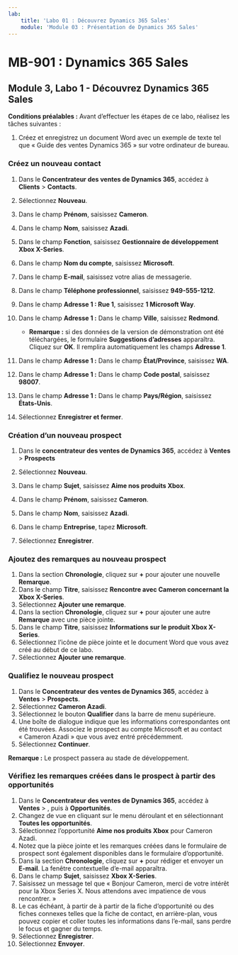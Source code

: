 ```yaml
---
lab:
    title: 'Labo 01 : Découvrez Dynamics 365 Sales'
    module: 'Module 03 : Présentation de Dynamics 365 Sales'
---
```


# MB-901 : Dynamics 365 Sales
## Module 3, Labo 1 - Découvrez Dynamics 365 Sales

**Conditions préalables :** Avant d’effectuer les étapes de ce labo, réalisez les tâches suivantes :

1. Créez et enregistrez un document Word avec un exemple de texte tel que « Guide des ventes Dynamics 365 » sur votre ordinateur de bureau.

### Créez un nouveau contact

1. Dans le **Concentrateur des ventes de Dynamics 365**, accédez à **Clients** > **Contacts**.
1. Sélectionnez **Nouveau**.
1. Dans le champ **Prénom**, saisissez **Cameron**.
1. Dans le champ **Nom**, saisissez **Azadi**.
1. Dans le champ **Fonction**, saisissez **Gestionnaire de développement Xbox X-Series**.
1. Dans le champ **Nom du compte**, saisissez **Microsoft**.
1. Dans le champ **E-mail**, saisissez votre alias de messagerie.
1. Dans le champ **Téléphone professionnel**, saisissez **949-555-1212**.
1. Dans le champ **Adresse 1 : Rue 1**, saisissez **1 Microsoft Way**.
1. Dans le champ **Adresse 1 :** Dans le champ **Ville**, saisissez **Redmond**.
    - **Remarque :** si des données de la version de démonstration ont été téléchargées, le formulaire **Suggestions d’adresses** apparaîtra. Cliquez sur **OK**. Il remplira automatiquement les champs **Adresse 1**. 
1. Dans le champ **Adresse 1 :** Dans le champ **État/Province**, saisissez **WA**.
1. Dans le champ **Adresse 1 :** Dans le champ **Code postal**, saisissez **98007**.
1. Dans le champ **Adresse 1 :** Dans le champ **Pays/Région**, saisissez **États-Unis**.

1. Sélectionnez **Enregistrer et fermer**.

### Création d’un nouveau prospect

1. Dans le **concentrateur des ventes de Dynamics 365**, accédez à **Ventes** > **Prospects**
1. Sélectionnez **Nouveau**.
1. Dans le champ **Sujet**, saisissez **Aime nos produits Xbox**.
1. Dans le champ **Prénom**, saisissez **Cameron**.
1. Dans le champ **Nom**, saisissez **Azadi**.
1. Dans le champ **Entreprise**, tapez **Microsoft**.

1. Sélectionnez **Enregistrer**.

### Ajoutez des remarques au nouveau prospect

1. Dans la section **Chronologie**, cliquez sur **+** pour ajouter une nouvelle **Remarque**.
1. Dans le champ **Titre**, saisissez **Rencontre avec Cameron concernant la Xbox X-Series**.
1. Sélectionnez **Ajouter une remarque**.
1. Dans la section **Chronologie**, cliquez sur **+** pour ajouter une autre **Remarque** avec une pièce jointe.
1. Dans le champ **Titre**, saisissez **Informations sur le produit Xbox X-Series**.
1. Sélectionnez l’icône de pièce jointe et le document Word que vous avez créé au début de ce labo.
1. Sélectionnez **Ajouter une remarque**.

### Qualifiez le nouveau prospect

1. Dans le **Concentrateur des ventes de Dynamics 365**, accédez à **Ventes** > **Prospects**.
1. Sélectionnez **Cameron Azadi**.
1. Sélectionnez le bouton **Qualifier** dans la barre de menu supérieure.
1. Une boîte de dialogue indique que les informations correspondantes ont été trouvées.  Associez le prospect au compte Microsoft et au contact « Cameron Azadi » que vous avez entré précédemment.
1. Sélectionnez **Continuer**.

**Remarque :** Le prospect passera au stade de développement.

### Vérifiez les remarques créées dans le prospect à partir des opportunités

1. Dans le **Concentrateur des ventes de Dynamics 365**, accédez à **Ventes** > , puis à **Opportunités**.
1. Changez de vue en cliquant sur le menu déroulant et en sélectionnant **Toutes les opportunités**.
1. Sélectionnez l’opportunité **Aime nos produits Xbox** pour Cameron Azadi.
1. Notez que la pièce jointe et les remarques créées dans le formulaire de prospect sont également disponibles dans le formulaire d’opportunité. 
1. Dans la section **Chronologie**, cliquez sur **+** pour rédiger et envoyer un **E-mail**. La fenêtre contextuelle d’e-mail apparaîtra.
1. Dans le champ **Sujet**, saisissez **Xbox X-Series**.
1. Saisissez un message tel que « Bonjour Cameron, merci de votre intérêt pour la Xbox Series X. Nous attendons avec impatience de vous rencontrer. » 
1. Le cas échéant, à partir de à partir de la fiche d’opportunité ou des fiches connexes telles que la fiche de contact, en arrière-plan, vous pouvez copier et coller toutes les informations dans l’e-mail, sans perdre le focus et gagner du temps.
1. Sélectionnez **Enregistrer**.
1. Sélectionnez **Envoyer**.





